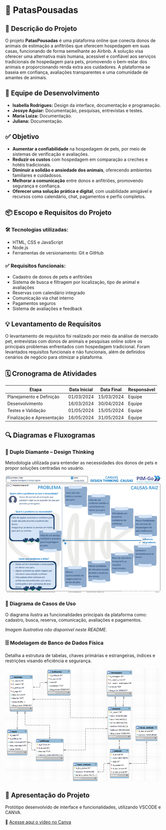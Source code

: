 # 🐾 PatasPousadas

## 📌 Descrição do Projeto

O projeto **PatasPousadas** é uma plataforma online que conecta donos de animais de estimação a anfitriões que oferecem hospedagem em suas casas, funcionando de forma semelhante ao Airbnb. A solução visa oferecer uma alternativa mais humana, acessível e confiável aos serviços tradicionais de hospedagem para pets, promovendo o bem-estar dos animais e proporcionando renda extra aos cuidadores. A plataforma se baseia em confiança, avaliações transparentes e uma comunidade de amantes de animais.

## 👥 Equipe de Desenvolvimento

- **Isabella Rodrigues:** Design da interface, documentação e programação.  
- **Jessye Aguiar:** Documentação, pesquisas, entrevistas e testes.  
- **Maria Luiza:** Documentação.  
- **Juliana:** Documentação.

## ✅ Objetivo

- **Aumentar a confiabilidade** na hospedagem de pets, por meio de sistemas de verificação e avaliações.
- **Reduzir os custos** com hospedagem em comparação a creches e hotéis tradicionais.
- **Diminuir a solidão e ansiedade dos animais**, oferecendo ambientes familiares e cuidadosos.
- **Melhorar a comunicação** entre donos e anfitriões, promovendo segurança e confiança.
- **Oferecer uma solução prática e digital**, com usabilidade amigável e recursos como calendário, chat, pagamentos e perfis completos.

## 📦 Escopo e Requisitos do Projeto

### 🛠 Tecnologias utilizadas:
- HTML, CSS e JavaScript
- Node.js
- Ferramentas de versionamento: Git e GitHub

### ✅ Requisitos funcionais:
- Cadastro de donos de pets e anfitriões
- Sistema de busca e filtragem por localização, tipo de animal e avaliações
- Reservas com calendário integrado
- Comunicação via chat interno
- Pagamentos seguros
- Sistema de avaliações e feedback

## 💡 Levantamento de Requisitos

O levantamento de requisitos foi realizado por meio da análise de mercado pet, entrevistas com donos de animais e pesquisas online sobre os principais problemas enfrentados com hospedagem tradicional. Foram levantados requisitos funcionais e não funcionais, além de definidos cenários de negócio para otimizar a plataforma.

## 🗓 Cronograma de Atividades

| Etapa                      | Data Inicial | Data Final   | Responsável |
|----------------------------|--------------|--------------|-------------|
| Planejamento e Definição   | 01/03/2024   | 15/03/2024   | Equipe      |
| Desenvolvimento            | 16/03/2024   | 30/04/2024   | Equipe      |
| Testes e Validação         | 01/05/2024   | 15/05/2024   | Equipe      |
| Finalização e Apresentação | 16/05/2024   | 31/05/2024   | Equipe      |

## 🔍 Diagramas e Fluxogramas

### 🧠 Duplo Diamante – Design Thinking
Metodologia utilizada para entender as necessidades dos donos de pets e propor soluções centradas no usuário.

![Design Thinking](https://github.com/isabellrsf/PatasPousada/blob/main/assets/DesignThinking.png)

### 🎯 Diagrama de Casos de Uso
O diagrama ilustra as funcionalidades principais da plataforma como: cadastro, busca, reserva, comunicação, avaliações e pagamentos.

*Imagem ilustrativa não disponível neste README.*

### 🗄 Modelagem de Banco de Dados Física
Detalha a estrutura de tabelas, chaves primárias e estrangeiras, índices e restrições visando eficiência e segurança.

![Banco de Dados](https://github.com/isabellrsf/PatasPousada/blob/main/assets/Bancodedados.png)

## 🎥 Apresentação do Projeto

Protótipo desenvolvido de interface e funcionalidades, utilizando VSCODE e CANVA.

🔗 [Acesse aqui o vídeo no Canva](https://www.canva.com/design/DAGSK2yjaeo/mgvhpMt38Mw3bmdVStndIQ/edit?utm_content=DAGSK2yjaeo&utm_campaign=designshare&utm_medium=link2&utm_source=sharebutton)
